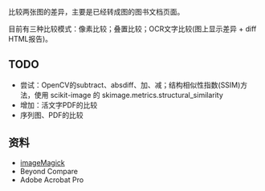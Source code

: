 
比较两张图的差异，主要是已经转成图的图书文档页面。

目前有三种比较模式：像素比较；叠置比较；OCR文字比较(图上显示差异 + diff HTML报告)。

<!-- ## 键盘快捷键及其功能

|快捷键 | 功能（默认对A图，加Ctrl后同时针对A、B图）|
| ---     | ---      |
| Ctrl+P | 比较/原图 |
| PgUp | 上翻页 |
| PgDn    | 下翻页   |
| Left    | 左移     |
| Right   | 右移     |
| Up      | 上移     |
| Down    | 下移     |
| Shift + | 放大     |
| Shift - | 缩小     |
| tab     | 切换图层 | -->

## TODO

* 尝试：OpenCV的subtract、absdiff、加、减；结构相似性指数(SSIM)方法，使用 scikit-image 的 skimage.metrics.structural_similarity
* 增加：活文字PDF的比较
* 序列图、PDF的比较

## 资料

* [imageMagick](https://stackoverflow.com/questions/5132749/diff-an-image-using-imagemagick)
* Beyond Compare
* Adobe Acrobat Pro
